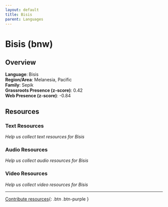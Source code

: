 ```yaml
---
layout: default
title: Bisis
parent: Languages
---
```


# Bisis (bnw)

## Overview

**Language**: Bisis  
**Region/Area**: Melanesia, Pacific  
**Family**: Sepik  
**Grassroots Presence (z-score)**: 0.42  
**Web Presence (z-score)**: -0.84  

## Resources

### Text Resources
*Help us collect text resources for Bisis*

### Audio Resources
*Help us collect audio resources for Bisis*

### Video Resources
*Help us collect video resources for Bisis*

---

[Contribute resources](https://forms.office.com/e/1SfLJx3u1r){: .btn .btn-purple }

